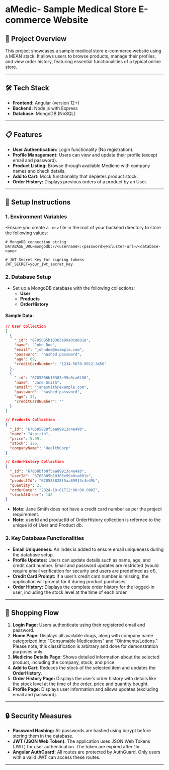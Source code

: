 
# aMedic- Sample Medical Store E-commerce Website

## 🏥 Project Overview
This project showcases a sample medical store e-commerce website using a MEAN stack. It allows users to browse products, manage their profiles, and view order history, featuring essential functionalities of a typical online store.

---

## 🛠️ Tech Stack
- **Frontend:** Angular (version 12+)
- **Backend:** Node.js with Express
- **Database:** MongoDB (NoSQL)

---

## 📋 Features
- **User Authentication:** Login functionality (No registration).
- **Profile Management:** Users can view and update their profile (except email and password).
- **Product Listing:** Browse through available Medicne with company names and check details.
- **Add to Cart:** Mock functionality that depletes product stock.
- **Order History:** Displays previous orders of a product by an User.

---

## 🚀 Setup Instructions

### 1. Environment Variables
-Ensure you create a `.env` file in the root of your backend directory to store the following values:

```plaintext
# MongoDB connection string
DATABASE_URL=mongodb://<username>:<password>@<cluster-url>/<database-name>

# JWT Secret Key for signing tokens
JWT_SECRET=your_jwt_secret_key

```
### 2. Database Setup
- Set up a MongoDB database with the following collections:
  - **User**
  - **Products**
  - **OrderHistory**

#### Sample Data:

```json
// User Collection
[
  {
    "_id": "6705805b10383e99a0ca601e",
    "name": "John Doe",
    "email": "johndoe@example.com",
    "password": "hashed password",
    "age": 69,
    "creditCardNumber": "1234-5678-9012-3456"
  },
  {
    "_id": "6705806b10383e99a0ca6f86",
    "name": "Jane Smith",
    "email": "janesmith@example.com",
    "password": "hashed password",
    "age": 34,
    "creditCardNumber": ""
  }
]

// Products Collection
{
  "_id": "670585828f5aa89913c4e49b",
  "name": "Aspirin",
  "price": 5.99,
  "stock": 126,
  "companyName": "HealthCorp"
}

// OrderHistory Collection
{
  "_id": "67058bfb8f5aa89913c4e4ab",
  "userId": "6705805b10383e99a0ca601e",
  "productId": "670585828f5aa89913c4e49b",
  "quantity": 2,
  "orderDate": "2024-10-01T12:00:00.000Z",
  "stockAtOrder": 148
}
```

- **Note:** Jane Smith does not have a credit card number as per the project requirement.
- **Note:** userId and productId of OrderHistory collection is refernce to the unique id of User and Product db.

### 3. Key Database Functionalities
- **Email Uniqueness:** An index is added to ensure email uniqueness during the database setup.
- **Profile Updates:** Users can update details such as name, age, and credit card number. Email and password updates are restricted (would require email verification for security and users are predefined as of).
- **Credit Card Prompt:** If a user’s credit card number is missing, the application will prompt for it during product purchases.
- **Order History:** Displays the complete order history for the logged-in user, including the stock level at the time of each order.

---

## 🛒 Shopping Flow

1. **Login Page:** Users authenticate using their registered email and password.
2. **Home Page:** Displays all available drugs, along with company name categorized into "Consumable Medications" and "Ointments/Lotions." Please note, this classification is arbitrary and done for demonstration purposes only.
3. **Medicine Details Page:** Shows detailed information about the selected product, including the company, stock, and price.
4. **Add to Cart:** Reduces the stock of the selected item and updates the **OrderHistory**.
5. **Order History Page:** Displays the user’s order history with details like the stock level at the time of the order, price and quantity bought.
6. **Profile Page:** Displays user information and allows updates (excluding email and password).

---

## 🔒 Security Measures
- **Password Hashing:** All passwords are hashed using bcrypt before storing them in the database.
- **JWT (JSON Web Token):** The application uses JSON Web Tokens (JWT) for user authentication. The token are expired after 1hr.
- **Angular AuthGuard:** All routes are protected by AuthGuard. Only users with a valid JWT can access these routes.

---

